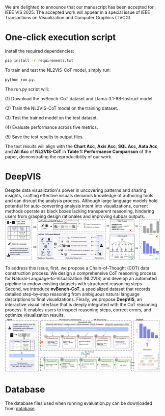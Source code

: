 We are delighted to announce that our manuscript has been accepted for IEEE VIS 2025. The accepted work will appear in a special issue of IEEE Transactions on Visualization and Computer Graphics (TVCG).

# One-click execution script
Install the required dependencies: 
```bash
pip install -r requirements.txt
```

To train and test the NL2VIS-CoT model, simply run: 
```bash
python run.py.  
```

The run.py script will:  

(1) Download the nvBench-CoT dataset and Llama-3.1-8B-Instruct model.  

(2) Train the NL2VIS-CoT model on the training dataset.  

(3) Test the trained model on the test dataset.  

(4) Evaluate performance across five metrics.  

(5) Save the test results to output files.  

The test results will align with the **Chart Acc**, **Axis Acc**, **SQL Acc**, **Aata Acc**, and **All Acc** of **NL2VIS-CoT** in **Table 1: Performance Comparison** of the paper, demonstrating the reproducibility of our work.

# DeepVIS
Despite data visualization's power in uncovering patterns and sharing insights, crafting effective visuals demands knowledge of authoring tools and can disrupt the analysis process. Although large language models hold potential for auto-converting analysis intent into visualizations, current methods operate as black boxes lacking transparent reasoning, hindering users from grasping design rationales and improving subpar outputs.
![teaser](https://github.com/Bvivib-shuai/DeepVIS/blob/main/img/teaser.png)

To address this issue, first, we propose a Chain-of-Thought (COT) data construction process. We design a comprehensive CoT reasoning process for Natural-Language-to-Visualization (NL2VIS) and develop an automated pipeline to endow existing datasets with structured reasoning steps. Second, we introduce **nvBench-CoT**, a specialized dataset that records detailed step-by-step reasoning from ambiguous natural language descriptions to final visualizations. Finally, we propose **DeepVIS**, an interactive visual interface that is deeply integrated with the CoT reasoning process. It enables users to inspect reasoning steps, correct errors, and optimize visualization results.
![overview](https://github.com/Bvivib-shuai/DeepVIS/blob/main/img/overview.png)

# Database
The database files used when running evaluation.py can be downloaded from [database](https://github.com/TsinghuaDatabaseGroup/nvBench/blob/main/databases.zip).
